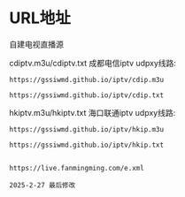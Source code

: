 # URL地址

自建电视直播源

cdiptv.m3u/cdiptv.txt 成都电信iptv udpxy线路:
   
    https://gssiwmd.github.io/iptv/cdip.m3u
    
    https://gssiwmd.github.io/iptv/cdip.txt

hkiptv.m3u/hkiptv.txt 海口联通iptv udpxy线路: 
    
    https://gssiwmd.github.io/iptv/hkip.m3u
    
    https://gssiwmd.github.io/iptv/hkip.txt


    https://live.fanmingming.com/e.xml
    
    2025-2-27 最后修改
    
    
    
